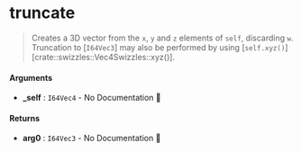 # truncate

>  Creates a 3D vector from the `x`, `y` and `z` elements of `self`, discarding `w`.
>  Truncation to [`I64Vec3`] may also be performed by using [`self.xyz()`][crate::swizzles::Vec4Swizzles::xyz()].

#### Arguments

- **\_self** : `I64Vec4` \- No Documentation 🚧

#### Returns

- **arg0** : `I64Vec3` \- No Documentation 🚧